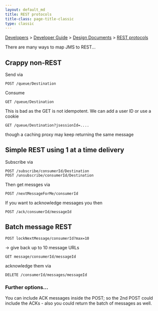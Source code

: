 ```yaml
---
layout: default_md
title: REST protocols 
title-class: page-title-classic
type: classic
---
```


[Developers](developers) > [Developer Guide](developer-guide) > [Design Documents](design-documents) > [REST protocols](rest-protocols)


There are many ways to map JMS to REST...

Crappy non-REST
---------------

Send via
```
POST /queue/Destination
```
Consume
```
GET /queue/Destination
```
This is bad as the GET is not idempotent. We can add a user ID or use a cookie
```
GET /queue/Destination?jsessionId=....
```
though a caching proxy may keep returning the same message

Simple REST using 1 at a time delivery
--------------------------------------

Subscribe via
```
POST /subscribe/consumerId/Destination  
POST /unsubscribe/consumerId/Destination
```
Then get messges via
```
POST /nextMessageForMe/consumerId
```
If you want to acknowledge messages you then
```
POST /ack/consumerId/messageId
```
Batch message REST
------------------
```
POST lockNextMessage/consumerId?max=10 
```
-\> give back up to 10 message URLs
```
GET message/consumerId/messageId
```
acknowledge them via
```
DELETE /consumerId/messages/messageId
```
### Further options...

You can include ACK messages inside the POST; so the 2nd POST could include the ACKs - also you could return the batch of messages as well.


